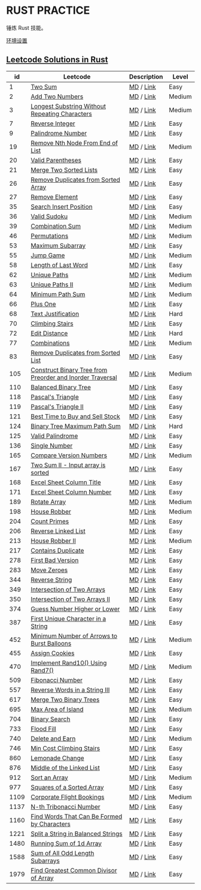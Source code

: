 # RUST PRACTICE

锤炼 Rust 技能。

[环境设置](./Setup.md)

## [Leetcode Solutions in Rust](#leetcode)

<table id="leetcode" class="table-auto">
  <thead>
    <tr>
      <th>id</th>
      <th>Leetcode</th>
      <th>Description</th>
      <th>Level</th>
    </tr>
  </thead>
  <tbody>
      <tr>
        <td>
          1
        </td>
        <td>
          <a href="./leetcode/src/s0001_two_sum.rs"> Two Sum </a>
        </td>
        <td>
          <a href="./leetcode/src/doc/content/s0001_two_sum.md">MD</a> /
          <a href="https://leetcode-cn.com/problems/two-sum/">Link</a>
        </td>
        <td>Easy</td>
      </tr>
      <tr>
        <td>
          2
        </td>
        <td>
          <a href="./leetcode/src/s0002_add_two_numbers.rs"> Add Two Numbers </a>
        </td>
        <td>
          <a href="./leetcode/src/doc/content/s0002_add_two_numbers.md">MD</a> /
          <a href="https://leetcode-cn.com/problems/add-two-numbers/">Link</a>
        </td>
        <td>Medium</td>
      </tr>
      <tr>
        <td>
          3
        </td>
        <td>
          <a href="./leetcode/src/s0003_longest_substring_without_repeating_characters.rs"> Longest Substring Without Repeating Characters </a>
        </td>
        <td>
          <a href="./leetcode/src/doc/content/s0003_longest_substring_without_repeating_characters.md">MD</a> /
          <a href="https://leetcode-cn.com/problems/longest-substring-without-repeating-characters/">Link</a>
        </td>
        <td>Medium</td>
      </tr>
      <tr>
        <td>
          7
        </td>
        <td>
          <a href="./leetcode/src/s0007_reverse_integer.rs"> Reverse Integer </a>
        </td>
        <td>
          <a href="./leetcode/src/doc/content/s0007_reverse_integer.md">MD</a> /
          <a href="https://leetcode-cn.com/problems/reverse-integer/">Link</a>
        </td>
        <td>Easy</td>
      </tr>
      <tr>
        <td>
          9
        </td>
        <td>
          <a href="./leetcode/src/s0009_palindrome_number.rs"> Palindrome Number </a>
        </td>
        <td>
          <a href="./leetcode/src/doc/content/s0009_palindrome_number.md">MD</a> /
          <a href="https://leetcode-cn.com/problems/palindrome-number/">Link</a>
        </td>
        <td>Easy</td>
      </tr>
      <tr>
        <td>
          19
        </td>
        <td>
          <a href="./leetcode/src/s0019_remove_nth_node_from_end_of_list.rs"> Remove Nth Node From End of List </a>
        </td>
        <td>
          <a href="./leetcode/src/doc/content/s0019_remove_nth_node_from_end_of_list.md">MD</a> /
          <a href="https://leetcode-cn.com/problems/remove-nth-node-from-end-of-list/">Link</a>
        </td>
        <td>Medium</td>
      </tr>
      <tr>
        <td>
          20
        </td>
        <td>
          <a href="./leetcode/src/s0020_valid_parentheses.rs"> Valid Parentheses </a>
        </td>
        <td>
          <a href="./leetcode/src/doc/content/s0020_valid_parentheses.md">MD</a> /
          <a href="https://leetcode-cn.com/problems/valid-parentheses/">Link</a>
        </td>
        <td>Easy</td>
      </tr>
      <tr>
        <td>
          21
        </td>
        <td>
          <a href="./leetcode/src/s0021_merge_two_sorted_lists.rs"> Merge Two Sorted Lists </a>
        </td>
        <td>
          <a href="./leetcode/src/doc/content/s0021_merge_two_sorted_lists.md">MD</a> /
          <a href="https://leetcode-cn.com/problems/merge-two-sorted-lists/">Link</a>
        </td>
        <td>Easy</td>
      </tr>
      <tr>
        <td>
          26
        </td>
        <td>
          <a href="./leetcode/src/s0026_remove_duplicates_from_sorted_array.rs"> Remove Duplicates from Sorted Array </a>
        </td>
        <td>
          <a href="./leetcode/src/doc/content/s0026_remove_duplicates_from_sorted_array.md">MD</a> /
          <a href="https://leetcode-cn.com/problems/remove-duplicates-from-sorted-array/">Link</a>
        </td>
        <td>Easy</td>
      </tr>
      <tr>
        <td>
          27
        </td>
        <td>
          <a href="./leetcode/src/s0027_remove_element.rs"> Remove Element </a>
        </td>
        <td>
          <a href="./leetcode/src/doc/content/s0027_remove_element.md">MD</a> /
          <a href="https://leetcode-cn.com/problems/remove-element/">Link</a>
        </td>
        <td>Easy</td>
      </tr>
      <tr>
        <td>
          35
        </td>
        <td>
          <a href="./leetcode/src/s0035_search_insert_position.rs"> Search Insert Position </a>
        </td>
        <td>
          <a href="./leetcode/src/doc/content/s0035_search_insert_position.md">MD</a> /
          <a href="https://leetcode-cn.com/problems/search-insert-position/">Link</a>
        </td>
        <td>Easy</td>
      </tr>
      <tr>
        <td>
          36
        </td>
        <td>
          <a href="./leetcode/src/s0036_valid_sudoku.rs"> Valid Sudoku </a>
        </td>
        <td>
          <a href="./leetcode/src/doc/content/s0036_valid_sudoku.md">MD</a> /
          <a href="https://leetcode-cn.com/problems/valid-sudoku/">Link</a>
        </td>
        <td>Medium</td>
      </tr>
      <tr>
        <td>
          39
        </td>
        <td>
          <a href="./leetcode/src/s0039_combination_sum.rs"> Combination Sum </a>
        </td>
        <td>
          <a href="./leetcode/src/doc/content/s0039_combination_sum.md">MD</a> /
          <a href="https://leetcode-cn.com/problems/combination-sum/">Link</a>
        </td>
        <td>Medium</td>
      </tr>
      <tr>
        <td>
          46
        </td>
        <td>
          <a href="./leetcode/src/s0046_permutations.rs"> Permutations </a>
        </td>
        <td>
          <a href="./leetcode/src/doc/content/s0046_permutations.md">MD</a> /
          <a href="https://leetcode-cn.com/problems/permutations/">Link</a>
        </td>
        <td>Medium</td>
      </tr>
      <tr>
        <td>
          53
        </td>
        <td>
          <a href="./leetcode/src/s0053_maximum_subarray.rs"> Maximum Subarray </a>
        </td>
        <td>
          <a href="./leetcode/src/doc/content/s0053_maximum_subarray.md">MD</a> /
          <a href="https://leetcode-cn.com/problems/maximum-subarray/">Link</a>
        </td>
        <td>Easy</td>
      </tr>
      <tr>
        <td>
          55
        </td>
        <td>
          <a href="./leetcode/src/s0055_jump_game.rs"> Jump Game </a>
        </td>
        <td>
          <a href="./leetcode/src/doc/content/s0055_jump_game.md">MD</a> /
          <a href="https://leetcode-cn.com/problems/jump-game/">Link</a>
        </td>
        <td>Medium</td>
      </tr>
      <tr>
        <td>
          58
        </td>
        <td>
          <a href="./leetcode/src/s0058_length_of_last_word.rs"> Length of Last Word </a>
        </td>
        <td>
          <a href="./leetcode/src/doc/content/s0058_length_of_last_word.md">MD</a> /
          <a href="https://leetcode-cn.com/problems/length-of-last-word/">Link</a>
        </td>
        <td>Easy</td>
      </tr>
      <tr>
        <td>
          62
        </td>
        <td>
          <a href="./leetcode/src/s0062_unique_paths.rs"> Unique Paths </a>
        </td>
        <td>
          <a href="./leetcode/src/doc/content/s0062_unique_paths.md">MD</a> /
          <a href="https://leetcode-cn.com/problems/unique-paths/">Link</a>
        </td>
        <td>Medium</td>
      </tr>
      <tr>
        <td>
          63
        </td>
        <td>
          <a href="./leetcode/src/s0063_unique_paths_ii.rs"> Unique Paths II </a>
        </td>
        <td>
          <a href="./leetcode/src/doc/content/s0063_unique_paths_ii.md">MD</a> /
          <a href="https://leetcode-cn.com/problems/unique-paths-ii/">Link</a>
        </td>
        <td>Medium</td>
      </tr>
      <tr>
        <td>
          64
        </td>
        <td>
          <a href="./leetcode/src/s0064_minimum_path_sum.rs"> Minimum Path Sum </a>
        </td>
        <td>
          <a href="./leetcode/src/doc/content/s0064_minimum_path_sum.md">MD</a> /
          <a href="https://leetcode-cn.com/problems/minimum-path-sum/">Link</a>
        </td>
        <td>Medium</td>
      </tr>
      <tr>
        <td>
          66
        </td>
        <td>
          <a href="./leetcode/src/s0066_plus_one.rs"> Plus One </a>
        </td>
        <td>
          <a href="./leetcode/src/doc/content/s0066_plus_one.md">MD</a> /
          <a href="https://leetcode-cn.com/problems/plus-one/">Link</a>
        </td>
        <td>Easy</td>
      </tr>
      <tr>
        <td>
          68
        </td>
        <td>
          <a href="./leetcode/src/s0068_text_justification.rs"> Text Justification </a>
        </td>
        <td>
          <a href="./leetcode/src/doc/content/s0068_text_justification.md">MD</a> /
          <a href="https://leetcode-cn.com/problems/text-justification/">Link</a>
        </td>
        <td>Hard</td>
      </tr>
      <tr>
        <td>
          70
        </td>
        <td>
          <a href="./leetcode/src/s0070_climbing_stairs.rs"> Climbing Stairs </a>
        </td>
        <td>
          <a href="./leetcode/src/doc/content/s0070_climbing_stairs.md">MD</a> /
          <a href="https://leetcode-cn.com/problems/climbing-stairs/">Link</a>
        </td>
        <td>Easy</td>
      </tr>
      <tr>
        <td>
          72
        </td>
        <td>
          <a href="./leetcode/src/s0072_edit_distance.rs"> Edit Distance </a>
        </td>
        <td>
          <a href="./leetcode/src/doc/content/s0072_edit_distance.md">MD</a> /
          <a href="https://leetcode-cn.com/problems/edit-distance/">Link</a>
        </td>
        <td>Hard</td>
      </tr>
      <tr>
        <td>
          77
        </td>
        <td>
          <a href="./leetcode/src/s0077_combinations.rs"> Combinations </a>
        </td>
        <td>
          <a href="./leetcode/src/doc/content/s0077_combinations.md">MD</a> /
          <a href="https://leetcode-cn.com/problems/combinations/">Link</a>
        </td>
        <td>Medium</td>
      </tr>
      <tr>
        <td>
          83
        </td>
        <td>
          <a href="./leetcode/src/s0083_remove_duplicates_from_sorted_list.rs"> Remove Duplicates from Sorted List </a>
        </td>
        <td>
          <a href="./leetcode/src/doc/content/s0083_remove_duplicates_from_sorted_list.md">MD</a> /
          <a href="https://leetcode-cn.com/problems/remove-duplicates-from-sorted-list/">Link</a>
        </td>
        <td>Easy</td>
      </tr>
      <tr>
        <td>
          105
        </td>
        <td>
          <a href="./leetcode/src/s0105_construct_binary_tree_from_preorder_and_inorder_traversal.rs"> Construct Binary Tree from Preorder and Inorder Traversal </a>
        </td>
        <td>
          <a href="./leetcode/src/doc/content/s0105_construct_binary_tree_from_preorder_and_inorder_traversal.md">MD</a> /
          <a href="https://leetcode-cn.com/problems/construct-binary-tree-from-preorder-and-inorder-traversal/">Link</a>
        </td>
        <td>Medium</td>
      </tr>
      <tr>
        <td>
          110
        </td>
        <td>
          <a href="./leetcode/src/s0110_balanced_binary_tree.rs"> Balanced Binary Tree </a>
        </td>
        <td>
          <a href="./leetcode/src/doc/content/s0110_balanced_binary_tree.md">MD</a> /
          <a href="https://leetcode-cn.com/problems/balanced-binary-tree/">Link</a>
        </td>
        <td>Easy</td>
      </tr>
      <tr>
        <td>
          118
        </td>
        <td>
          <a href="./leetcode/src/s0118_pascals_triangle.rs"> Pascal&#x27;s Triangle </a>
        </td>
        <td>
          <a href="./leetcode/src/doc/content/s0118_pascals_triangle.md">MD</a> /
          <a href="https://leetcode-cn.com/problems/pascals-triangle/">Link</a>
        </td>
        <td>Easy</td>
      </tr>
      <tr>
        <td>
          119
        </td>
        <td>
          <a href="./leetcode/src/s0119_pascals_triangle_ii.rs"> Pascal&#x27;s Triangle II </a>
        </td>
        <td>
          <a href="./leetcode/src/doc/content/s0119_pascals_triangle_ii.md">MD</a> /
          <a href="https://leetcode-cn.com/problems/pascals-triangle-ii/">Link</a>
        </td>
        <td>Easy</td>
      </tr>
      <tr>
        <td>
          121
        </td>
        <td>
          <a href="./leetcode/src/s0121_best_time_to_buy_and_sell_stock.rs"> Best Time to Buy and Sell Stock </a>
        </td>
        <td>
          <a href="./leetcode/src/doc/content/s0121_best_time_to_buy_and_sell_stock.md">MD</a> /
          <a href="https://leetcode-cn.com/problems/best-time-to-buy-and-sell-stock/">Link</a>
        </td>
        <td>Easy</td>
      </tr>
      <tr>
        <td>
          124
        </td>
        <td>
          <a href="./leetcode/src/s0124_binary_tree_maximum_path_sum.rs"> Binary Tree Maximum Path Sum </a>
        </td>
        <td>
          <a href="./leetcode/src/doc/content/s0124_binary_tree_maximum_path_sum.md">MD</a> /
          <a href="https://leetcode-cn.com/problems/binary-tree-maximum-path-sum/">Link</a>
        </td>
        <td>Hard</td>
      </tr>
      <tr>
        <td>
          125
        </td>
        <td>
          <a href="./leetcode/src/s0125_valid_palindrome.rs"> Valid Palindrome </a>
        </td>
        <td>
          <a href="./leetcode/src/doc/content/s0125_valid_palindrome.md">MD</a> /
          <a href="https://leetcode-cn.com/problems/valid-palindrome/">Link</a>
        </td>
        <td>Easy</td>
      </tr>
      <tr>
        <td>
          136
        </td>
        <td>
          <a href="./leetcode/src/s0136_single_number.rs"> Single Number </a>
        </td>
        <td>
          <a href="./leetcode/src/doc/content/s0136_single_number.md">MD</a> /
          <a href="https://leetcode-cn.com/problems/single-number/">Link</a>
        </td>
        <td>Easy</td>
      </tr>
      <tr>
        <td>
          165
        </td>
        <td>
          <a href="./leetcode/src/s0165_compare_version_numbers.rs"> Compare Version Numbers </a>
        </td>
        <td>
          <a href="./leetcode/src/doc/content/s0165_compare_version_numbers.md">MD</a> /
          <a href="https://leetcode-cn.com/problems/compare-version-numbers/">Link</a>
        </td>
        <td>Medium</td>
      </tr>
      <tr>
        <td>
          167
        </td>
        <td>
          <a href="./leetcode/src/s0167_two_sum_ii_input_array_is_sorted.rs"> Two Sum II - Input array is sorted </a>
        </td>
        <td>
          <a href="./leetcode/src/doc/content/s0167_two_sum_ii_input_array_is_sorted.md">MD</a> /
          <a href="https://leetcode-cn.com/problems/two-sum-ii-input-array-is-sorted/">Link</a>
        </td>
        <td>Easy</td>
      </tr>
      <tr>
        <td>
          168
        </td>
        <td>
          <a href="./leetcode/src/s0168_excel_sheet_column_title.rs"> Excel Sheet Column Title </a>
        </td>
        <td>
          <a href="./leetcode/src/doc/content/s0168_excel_sheet_column_title.md">MD</a> /
          <a href="https://leetcode-cn.com/problems/excel-sheet-column-title/">Link</a>
        </td>
        <td>Easy</td>
      </tr>
      <tr>
        <td>
          171
        </td>
        <td>
          <a href="./leetcode/src/s0171_excel_sheet_column_number.rs"> Excel Sheet Column Number </a>
        </td>
        <td>
          <a href="./leetcode/src/doc/content/s0171_excel_sheet_column_number.md">MD</a> /
          <a href="https://leetcode-cn.com/problems/excel-sheet-column-number/">Link</a>
        </td>
        <td>Easy</td>
      </tr>
      <tr>
        <td>
          189
        </td>
        <td>
          <a href="./leetcode/src/s0189_rotate_array.rs"> Rotate Array </a>
        </td>
        <td>
          <a href="./leetcode/src/doc/content/s0189_rotate_array.md">MD</a> /
          <a href="https://leetcode-cn.com/problems/rotate-array/">Link</a>
        </td>
        <td>Medium</td>
      </tr>
      <tr>
        <td>
          198
        </td>
        <td>
          <a href="./leetcode/src/s0198_house_robber.rs"> House Robber </a>
        </td>
        <td>
          <a href="./leetcode/src/doc/content/s0198_house_robber.md">MD</a> /
          <a href="https://leetcode-cn.com/problems/house-robber/">Link</a>
        </td>
        <td>Medium</td>
      </tr>
      <tr>
        <td>
          204
        </td>
        <td>
          <a href="./leetcode/src/s0204_count_primes.rs"> Count Primes </a>
        </td>
        <td>
          <a href="./leetcode/src/doc/content/s0204_count_primes.md">MD</a> /
          <a href="https://leetcode-cn.com/problems/count-primes/">Link</a>
        </td>
        <td>Easy</td>
      </tr>
      <tr>
        <td>
          206
        </td>
        <td>
          <a href="./leetcode/src/s0206_reverse_linked_list.rs"> Reverse Linked List </a>
        </td>
        <td>
          <a href="./leetcode/src/doc/content/s0206_reverse_linked_list.md">MD</a> /
          <a href="https://leetcode-cn.com/problems/reverse-linked-list/">Link</a>
        </td>
        <td>Easy</td>
      </tr>
      <tr>
        <td>
          213
        </td>
        <td>
          <a href="./leetcode/src/s0213_house_robber_ii.rs"> House Robber II </a>
        </td>
        <td>
          <a href="./leetcode/src/doc/content/s0213_house_robber_ii.md">MD</a> /
          <a href="https://leetcode-cn.com/problems/house-robber-ii/">Link</a>
        </td>
        <td>Medium</td>
      </tr>
      <tr>
        <td>
          217
        </td>
        <td>
          <a href="./leetcode/src/s0217_contains_duplicate.rs"> Contains Duplicate </a>
        </td>
        <td>
          <a href="./leetcode/src/doc/content/s0217_contains_duplicate.md">MD</a> /
          <a href="https://leetcode-cn.com/problems/contains-duplicate/">Link</a>
        </td>
        <td>Easy</td>
      </tr>
      <tr>
        <td>
          278
        </td>
        <td>
          <a href="./leetcode/src/s0278_first_bad_version.rs"> First Bad Version </a>
        </td>
        <td>
          <a href="./leetcode/src/doc/content/s0278_first_bad_version.md">MD</a> /
          <a href="https://leetcode-cn.com/problems/first-bad-version/">Link</a>
        </td>
        <td>Easy</td>
      </tr>
      <tr>
        <td>
          283
        </td>
        <td>
          <a href="./leetcode/src/s0283_move_zeroes.rs"> Move Zeroes </a>
        </td>
        <td>
          <a href="./leetcode/src/doc/content/s0283_move_zeroes.md">MD</a> /
          <a href="https://leetcode-cn.com/problems/move-zeroes/">Link</a>
        </td>
        <td>Easy</td>
      </tr>
      <tr>
        <td>
          344
        </td>
        <td>
          <a href="./leetcode/src/s0344_reverse_string.rs"> Reverse String </a>
        </td>
        <td>
          <a href="./leetcode/src/doc/content/s0344_reverse_string.md">MD</a> /
          <a href="https://leetcode-cn.com/problems/reverse-string/">Link</a>
        </td>
        <td>Easy</td>
      </tr>
      <tr>
        <td>
          349
        </td>
        <td>
          <a href="./leetcode/src/s0349_intersection_of_two_arrays.rs"> Intersection of Two Arrays </a>
        </td>
        <td>
          <a href="./leetcode/src/doc/content/s0349_intersection_of_two_arrays.md">MD</a> /
          <a href="https://leetcode-cn.com/problems/intersection-of-two-arrays/">Link</a>
        </td>
        <td>Easy</td>
      </tr>
      <tr>
        <td>
          350
        </td>
        <td>
          <a href="./leetcode/src/s0350_intersection_of_two_arrays_ii.rs"> Intersection of Two Arrays II </a>
        </td>
        <td>
          <a href="./leetcode/src/doc/content/s0350_intersection_of_two_arrays_ii.md">MD</a> /
          <a href="https://leetcode-cn.com/problems/intersection-of-two-arrays-ii/">Link</a>
        </td>
        <td>Easy</td>
      </tr>
      <tr>
        <td>
          374
        </td>
        <td>
          <a href="./leetcode/src/s0374_guess_number_higher_or_lower.rs"> Guess Number Higher or Lower </a>
        </td>
        <td>
          <a href="./leetcode/src/doc/content/s0374_guess_number_higher_or_lower.md">MD</a> /
          <a href="https://leetcode-cn.com/problems/guess-number-higher-or-lower/">Link</a>
        </td>
        <td>Easy</td>
      </tr>
      <tr>
        <td>
          387
        </td>
        <td>
          <a href="./leetcode/src/s0387_first_unique_character_in_a_string.rs"> First Unique Character in a String </a>
        </td>
        <td>
          <a href="./leetcode/src/doc/content/s0387_first_unique_character_in_a_string.md">MD</a> /
          <a href="https://leetcode-cn.com/problems/first-unique-character-in-a-string/">Link</a>
        </td>
        <td>Easy</td>
      </tr>
      <tr>
        <td>
          452
        </td>
        <td>
          <a href="./leetcode/src/s0452_minimum_number_of_arrows_to_burst_balloons.rs"> Minimum Number of Arrows to Burst Balloons </a>
        </td>
        <td>
          <a href="./leetcode/src/doc/content/s0452_minimum_number_of_arrows_to_burst_balloons.md">MD</a> /
          <a href="https://leetcode-cn.com/problems/minimum-number-of-arrows-to-burst-balloons/">Link</a>
        </td>
        <td>Medium</td>
      </tr>
      <tr>
        <td>
          455
        </td>
        <td>
          <a href="./leetcode/src/s0455_assign_cookies.rs"> Assign Cookies </a>
        </td>
        <td>
          <a href="./leetcode/src/doc/content/s0455_assign_cookies.md">MD</a> /
          <a href="https://leetcode-cn.com/problems/assign-cookies/">Link</a>
        </td>
        <td>Easy</td>
      </tr>
      <tr>
        <td>
          470
        </td>
        <td>
          <a href="./leetcode/src/s0470_implement_rand10_using_rand7.rs"> Implement Rand10() Using Rand7() </a>
        </td>
        <td>
          <a href="./leetcode/src/doc/content/s0470_implement_rand10_using_rand7.md">MD</a> /
          <a href="https://leetcode-cn.com/problems/implement-rand10-using-rand7/">Link</a>
        </td>
        <td>Medium</td>
      </tr>
      <tr>
        <td>
          509
        </td>
        <td>
          <a href="./leetcode/src/s0509_fibonacci_number.rs"> Fibonacci Number </a>
        </td>
        <td>
          <a href="./leetcode/src/doc/content/s0509_fibonacci_number.md">MD</a> /
          <a href="https://leetcode-cn.com/problems/fibonacci-number/">Link</a>
        </td>
        <td>Easy</td>
      </tr>
      <tr>
        <td>
          557
        </td>
        <td>
          <a href="./leetcode/src/s0557_reverse_words_in_a_string_iii.rs"> Reverse Words in a String III </a>
        </td>
        <td>
          <a href="./leetcode/src/doc/content/s0557_reverse_words_in_a_string_iii.md">MD</a> /
          <a href="https://leetcode-cn.com/problems/reverse-words-in-a-string-iii/">Link</a>
        </td>
        <td>Easy</td>
      </tr>
      <tr>
        <td>
          617
        </td>
        <td>
          <a href="./leetcode/src/s0617_merge_two_binary_trees.rs"> Merge Two Binary Trees </a>
        </td>
        <td>
          <a href="./leetcode/src/doc/content/s0617_merge_two_binary_trees.md">MD</a> /
          <a href="https://leetcode-cn.com/problems/merge-two-binary-trees/">Link</a>
        </td>
        <td>Easy</td>
      </tr>
      <tr>
        <td>
          695
        </td>
        <td>
          <a href="./leetcode/src/s0695_max_area_of_island.rs"> Max Area of Island </a>
        </td>
        <td>
          <a href="./leetcode/src/doc/content/s0695_max_area_of_island.md">MD</a> /
          <a href="https://leetcode-cn.com/problems/max-area-of-island/">Link</a>
        </td>
        <td>Medium</td>
      </tr>
      <tr>
        <td>
          704
        </td>
        <td>
          <a href="./leetcode/src/s0704_binary_search.rs"> Binary Search </a>
        </td>
        <td>
          <a href="./leetcode/src/doc/content/s0704_binary_search.md">MD</a> /
          <a href="https://leetcode-cn.com/problems/binary-search/">Link</a>
        </td>
        <td>Easy</td>
      </tr>
      <tr>
        <td>
          733
        </td>
        <td>
          <a href="./leetcode/src/s0733_flood_fill.rs"> Flood Fill </a>
        </td>
        <td>
          <a href="./leetcode/src/doc/content/s0733_flood_fill.md">MD</a> /
          <a href="https://leetcode-cn.com/problems/flood-fill/">Link</a>
        </td>
        <td>Easy</td>
      </tr>
      <tr>
        <td>
          740
        </td>
        <td>
          <a href="./leetcode/src/s0740_delete_and_earn.rs"> Delete and Earn </a>
        </td>
        <td>
          <a href="./leetcode/src/doc/content/s0740_delete_and_earn.md">MD</a> /
          <a href="https://leetcode-cn.com/problems/delete-and-earn/">Link</a>
        </td>
        <td>Medium</td>
      </tr>
      <tr>
        <td>
          746
        </td>
        <td>
          <a href="./leetcode/src/s0746_min_cost_climbing_stairs.rs"> Min Cost Climbing Stairs </a>
        </td>
        <td>
          <a href="./leetcode/src/doc/content/s0746_min_cost_climbing_stairs.md">MD</a> /
          <a href="https://leetcode-cn.com/problems/min-cost-climbing-stairs/">Link</a>
        </td>
        <td>Easy</td>
      </tr>
      <tr>
        <td>
          860
        </td>
        <td>
          <a href="./leetcode/src/s0860_lemonade_change.rs"> Lemonade Change </a>
        </td>
        <td>
          <a href="./leetcode/src/doc/content/s0860_lemonade_change.md">MD</a> /
          <a href="https://leetcode-cn.com/problems/lemonade-change/">Link</a>
        </td>
        <td>Easy</td>
      </tr>
      <tr>
        <td>
          876
        </td>
        <td>
          <a href="./leetcode/src/s0876_middle_of_the_linked_list.rs"> Middle of the Linked List </a>
        </td>
        <td>
          <a href="./leetcode/src/doc/content/s0876_middle_of_the_linked_list.md">MD</a> /
          <a href="https://leetcode-cn.com/problems/middle-of-the-linked-list/">Link</a>
        </td>
        <td>Easy</td>
      </tr>
      <tr>
        <td>
          912
        </td>
        <td>
          <a href="./leetcode/src/s0912_sort_an_array.rs"> Sort an Array </a>
        </td>
        <td>
          <a href="./leetcode/src/doc/content/s0912_sort_an_array.md">MD</a> /
          <a href="https://leetcode-cn.com/problems/sort-an-array/">Link</a>
        </td>
        <td>Medium</td>
      </tr>
      <tr>
        <td>
          977
        </td>
        <td>
          <a href="./leetcode/src/s0977_squares_of_a_sorted_array.rs"> Squares of a Sorted Array </a>
        </td>
        <td>
          <a href="./leetcode/src/doc/content/s0977_squares_of_a_sorted_array.md">MD</a> /
          <a href="https://leetcode-cn.com/problems/squares-of-a-sorted-array/">Link</a>
        </td>
        <td>Easy</td>
      </tr>
      <tr>
        <td>
          1109
        </td>
        <td>
          <a href="./leetcode/src/s1109_corporate_flight_bookings.rs"> Corporate Flight Bookings </a>
        </td>
        <td>
          <a href="./leetcode/src/doc/content/s1109_corporate_flight_bookings.md">MD</a> /
          <a href="https://leetcode-cn.com/problems/corporate-flight-bookings/">Link</a>
        </td>
        <td>Medium</td>
      </tr>
      <tr>
        <td>
          1137
        </td>
        <td>
          <a href="./leetcode/src/s1137_n_th_tribonacci_number.rs"> N-th Tribonacci Number </a>
        </td>
        <td>
          <a href="./leetcode/src/doc/content/s1137_n_th_tribonacci_number.md">MD</a> /
          <a href="https://leetcode-cn.com/problems/n-th-tribonacci-number/">Link</a>
        </td>
        <td>Easy</td>
      </tr>
      <tr>
        <td>
          1160
        </td>
        <td>
          <a href="./leetcode/src/s1160_find_words_that_can_be_formed_by_characters.rs"> Find Words That Can Be Formed by Characters </a>
        </td>
        <td>
          <a href="./leetcode/src/doc/content/s1160_find_words_that_can_be_formed_by_characters.md">MD</a> /
          <a href="https://leetcode-cn.com/problems/find-words-that-can-be-formed-by-characters/">Link</a>
        </td>
        <td>Easy</td>
      </tr>
      <tr>
        <td>
          1221
        </td>
        <td>
          <a href="./leetcode/src/s1221_split_a_string_in_balanced_strings.rs"> Split a String in Balanced Strings </a>
        </td>
        <td>
          <a href="./leetcode/src/doc/content/s1221_split_a_string_in_balanced_strings.md">MD</a> /
          <a href="https://leetcode-cn.com/problems/split-a-string-in-balanced-strings/">Link</a>
        </td>
        <td>Easy</td>
      </tr>
      <tr>
        <td>
          1480
        </td>
        <td>
          <a href="./leetcode/src/s1480_running_sum_of_1d_array.rs"> Running Sum of 1d Array </a>
        </td>
        <td>
          <a href="./leetcode/src/doc/content/s1480_running_sum_of_1d_array.md">MD</a> /
          <a href="https://leetcode-cn.com/problems/running-sum-of-1d-array/">Link</a>
        </td>
        <td>Easy</td>
      </tr>
      <tr>
        <td>
          1588
        </td>
        <td>
          <a href="./leetcode/src/s1588_sum_of_all_odd_length_subarrays.rs"> Sum of All Odd Length Subarrays </a>
        </td>
        <td>
          <a href="./leetcode/src/doc/content/s1588_sum_of_all_odd_length_subarrays.md">MD</a> /
          <a href="https://leetcode-cn.com/problems/sum-of-all-odd-length-subarrays/">Link</a>
        </td>
        <td>Easy</td>
      </tr>
      <tr>
        <td>
          1979
        </td>
        <td>
          <a href="./leetcode/src/s1979_find_greatest_common_divisor_of_array.rs"> Find Greatest Common Divisor of Array </a>
        </td>
        <td>
          <a href="./leetcode/src/doc/content/s1979_find_greatest_common_divisor_of_array.md">MD</a> /
          <a href="https://leetcode-cn.com/problems/find-greatest-common-divisor-of-array/">Link</a>
        </td>
        <td>Easy</td>
      </tr></tbody>
</table>